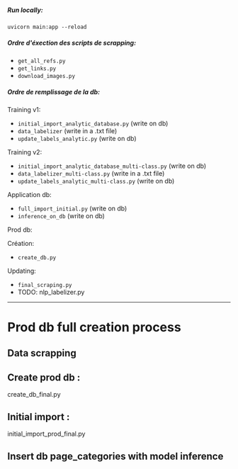 ##### Run locally:

`uvicorn main:app --reload`

##### Ordre d'éxection des scripts de scrapping:

- `get_all_refs.py`
- `get_links.py`
- `download_images.py`

##### Ordre de remplissage de la db:

Training v1:

- `initial_import_analytic_database.py` (write on db)
- `data_labelizer` (write in a .txt file)
- `update_labels_analytic.py` (write on db)

Training v2:

- `initial_import_analytic_database_multi-class.py` (write on db)
- `data_labelizer_multi-class.py` (write in a .txt file)
- `update_labels_analytic_multi-class.py` (write on db)

Application db:

- `full_import_initial.py` (write on db)
- `inference_on_db` (write on db)

Prod db:

Création:

- `create_db.py`

Updating:

- `final_scraping.py`
- TODO: nlp_labelizer.py

---

# Prod db full creation process

## Data scrapping

## Create prod db :

create_db_final.py

## Initial import :

initial_import_prod_final.py

## Insert db page_categories with model inference
